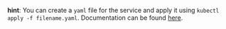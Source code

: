 **hint**: You can create a `yaml` file for the service and apply it using `kubectl apply -f filename.yaml`.
Documentation can be found [here](https://kubernetes.io/docs/concepts/services-networking/service/).
